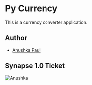# Py Currency
This is a currency converter application.

## Author
- [Anushka Paul](https://github.com/pilipi-puu-puu)

## Synapse 1.0 Ticket
![Anushka](https://user-images.githubusercontent.com/87390353/216129194-8969503c-2542-4f8b-bcef-b5b303a12b78.png)
